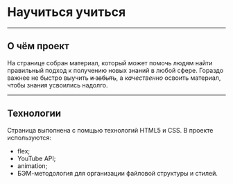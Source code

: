 # Научиться учиться 
------ 
## О чём проект 
На странице собран материал, который может помочь людям найти правильный подход к получению новых знаний в любой сфере. Гораздо важнее не быстро выучить ~~и забыть~~, а _качественно_ освоить материал, чтобы знания усвоились надолго. 

------ 
## Технологии 
Страница выполнена с помщью технологий HTML5 и CSS. 
В проекте используются: 
* flex; 
* YouTube API; 
* animation; 
* БЭМ-методология для организации файловой структуры и стилей.
